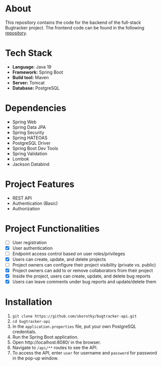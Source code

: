# About
This repository contains the code for the backend of the full-stack Bugtracker project. The frontend code can be found in the following 
[repository](https://github.com/skorotky/bugtracker-client).

# Tech Stack
* **Language**: Java 19
* **Framework:** Spring Boot
* **Build tool:** Maven
* **Server:** Tomcat
* **Database:** PostgreSQL

# Dependencies
<ul type="square">
  <li>Spring Web</li>
  <li>Spring Data JPA</li>
  <li>Spring Security</li>
  <li>Spring HATEOAS</li>
  <li>PostgreSQL Driver</li>
  <li>Spring Boot Dev Tools</li>
  <li>Spring Validation</li>
  <li>Lombok</li>
  <li>Jackson Databind</li>
</ul>

# Project Features
* REST API
* Authentication (Basic)
* Authorization 

# Project Functionalities
- [ ] User registration 
- [x] User authentication
- [ ] Endpoint access control based on user roles/privileges 
- [x] Users can create, update, and delete projects  
- [ ] Project owners can configure their project visibility (private vs. public)
- [x] Project owners can add to or remove collaborators from their project
- [x] Inside the project, users can create, update, and delete bug reports
- [x] Users can leave comments under bug reports and update/delete them

# Installation 
1. ```git clone https://github.com/skorotky/bugtracker-api.git```  
2. ```cd bugtracker-api ```  
3. In the ```application.properties``` file, put your own PostgreSQL credentials.
4. Run the Spring Boot application.
5. Open http://localhost:8080/ in the browser.
6. Navigate to ```/api/**``` routes to see the API.
7. To access the API, enter ```user``` for username and ```password``` for password in the pop-up window.
